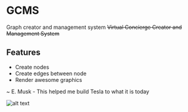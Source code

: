 # GCMS
Graph creator and management system
~~Virtual Concierge Creator and Management System~~

## Features
* Create nodes
* Create edges between node
* Render awesome graphics 

~ E. Musk - This helped me build Tesla to what it is today

![alt text](https://github.com/stefan-j/gcms/raw/master/screenshot.png "The preview")
